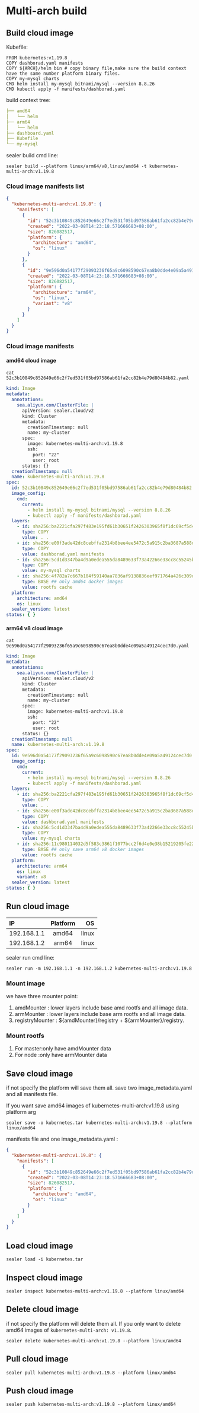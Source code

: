 # Multi-arch build

## Build cloud image

Kubefile:

```shell
FROM kubernetes:v1.19.8
COPY dashborad.yaml manifests
COPY ${ARCH}/helm bin # copy binary file,make sure the build context have the same number platform binary files.
COPY my-mysql charts
CMD helm install my-mysql bitnami/mysql --version 8.8.26
CMD kubectl apply -f manifests/dashborad.yaml
```

build context tree:

```yaml
├── amd64
│   └── helm
├── arm64
│   └── helm
├── dashboard.yaml
├── Kubefile
└── my-mysql
```

sealer build cmd line:

```shell
sealer build --platform linux/arm64/v8,linux/amd64 -t kubernetes-multi-arch:v1.19.8
```

### Cloud image manifests list

```json
{
  "kubernetes-multi-arch:v1.19.8": {
    "manifests": [
      {
        "id": "52c3b10849c852649e66c2f7ed531f05bd97586ab61fa2cc82b4e79d80484b82",
        "created": "2022-03-08T14:23:18.571666683+08:00",
        "size": 826082517,
        "platform": {
          "architecture": "amd64",
          "os": "linux"
        }
      },
      {
        "id": "9e596d0a54177f29093236f65a9c6098590c67ea8b0dde4e09a5a49124cec7d0",
        "created": "2022-03-08T14:23:18.571666683+08:00",
        "size": 826082517,
        "platform": {
          "architecture": "arm64",
          "os": "linux",
          "variant": "v8"
        }
      }
    ]
  }
}
```

### Cloud image manifests

#### amd64 cloud image

`cat 52c3b10849c852649e66c2f7ed531f05bd97586ab61fa2cc82b4e79d80484b82.yaml`

```yaml
kind: Image
metadata:
  annotations:
    sea.aliyun.com/ClusterFile: |
      apiVersion: sealer.cloud/v2
      kind: Cluster
      metadata:
        creationTimestamp: null
        name: my-cluster
      spec:
        image: kubernetes-multi-arch:v1.19.8
        ssh:
          port: "22"
          user: root
      status: {}
  creationTimestamp: null
  name: kubernetes-multi-arch:v1.19.8
spec:
  id: 52c3b10849c852649e66c2f7ed531f05bd97586ab61fa2cc82b4e79d80484b82
  image_config:
    cmd:
      current:
        - helm install my-mysql bitnami/mysql --version 8.8.26
        - kubectl apply -f manifests/dashborad.yaml
  layers:
    - id: sha256:ba2221cfa297f483e195fd61b30651f2426303965f8f1dc69cf5d4eff635af9a
      type: COPY
      value: . .
    - id: sha256:e00f3ade42dc8cebffa2314b8bee4ee5472c5a915c2ba3687a588d47657b3d6a
      type: COPY
      value: dashborad.yaml manifests
    - id: sha256:5cd1d3347ba4d9a0edea555da8489633f73a42266e33cc8c55245b8791c6ff72
      type: COPY
      value: my-mysql charts
    - id: sha256:4f782a7c667b104f59140aa7836af9138836eef971764a426c309df4f9334ac6
      type: BASE ## only amd64 docker images
      value: rootfs cache
  platform:
    architecture: amd64
    os: linux
  sealer_version: latest
status: { }
```

#### arm64 v8 cloud image

`cat 9e596d0a54177f29093236f65a9c6098590c67ea8b0dde4e09a5a49124cec7d0.yaml`

```yaml
kind: Image
metadata:
  annotations:
    sea.aliyun.com/ClusterFile: |
      apiVersion: sealer.cloud/v2
      kind: Cluster
      metadata:
        creationTimestamp: null
        name: my-cluster
      spec:
        image: kubernetes-multi-arch:v1.19.8
        ssh:
          port: "22"
          user: root
      status: {}
  creationTimestamp: null
  name: kubernetes-multi-arch:v1.19.8
spec:
  id: 9e596d0a54177f29093236f65a9c6098590c67ea8b0dde4e09a5a49124cec7d0
  image_config:
    cmd:
      current:
        - helm install my-mysql bitnami/mysql --version 8.8.26
        - kubectl apply -f manifests/dashborad.yaml
  layers:
    - id: sha256:ba2221cfa297f483e195fd61b30651f2426303965f8f1dc69cf5d4eff635af9a
      type: COPY
      value: . .
    - id: sha256:e00f3ade42dc8cebffa2314b8bee4ee5472c5a915c2ba3687a588d47657b3d6a
      type: COPY
      value: dashborad.yaml manifests
    - id: sha256:5cd1d3347ba4d9a0edea555da8489633f73a42266e33cc8c55245b8791c6ff72
      type: COPY
      value: my-mysql charts
    - id: sha256:11c980114032d5f583c3861f1077bcc2f6d4e0e38b15219205fe22de044fd3a5
      type: BASE ## only save arm64 v8 docker images
      value: rootfs cache
  platform:
    architecture: arm64
    os: linux
    variant: v8
  sealer_version: latest
status: { }
```

## Run cloud image

| IP      | Platform | OS    |
| :---        |    :----:   |          ---: |
| 192.168.1.1      | amd64       | linux  |
| 192.168.1.2   | arm64        | linux      |

sealer run cmd line:

```shell
sealer run -m 192.168.1.1 -n 192.168.1.2 kubernetes-multi-arch:v1.19.8
```

### Mount image

we have three mounter point:

1. amdMounter : lower layers include base amd rootfs and all image data.
2. armMounter : lower layers include base arm rootfs and all image data.
3. registryMounter : ${amdMounter}/registry + ${armMounter}/registry.

### Mount rootfs

1. For master:only have amdMounter data
2. For node :only have armMounter data

## Save cloud image

if not specify the platform will save them all. save two image_metadata.yaml and all manifests file.

If you want save amd64 images of kubernetes-multi-arch:v1.19.8 using platform arg

`sealer save -o kubernetes.tar kubernetes-multi-arch:v1.19.8 --platform linux/amd64`

manifests file and one image_metadata.yaml :

```json
{
  "kubernetes-multi-arch:v1.19.8": {
    "manifests": [
      {
        "id": "52c3b10849c852649e66c2f7ed531f05bd97586ab61fa2cc82b4e79d80484b82",
        "created": "2022-03-08T14:23:18.571666683+08:00",
        "size": 826082517,
        "platform": {
          "architecture": "amd64",
          "os": "linux"
        }
      }
    ]
  }
}
```

## Load cloud image

`sealer load -i kubernetes.tar`

## Inspect cloud image

`sealer inspect kubernetes-multi-arch:v1.19.8 --platform linux/amd64`

## Delete cloud image

if not specify the platform will delete them all. If you only want to delete amd64 images of `kubernetes-multi-arch:
v1.19.8`.

`sealer delete kubernetes-multi-arch:v1.19.8 --platform linux/amd64`

## Pull cloud image

`sealer pull kubernetes-multi-arch:v1.19.8 --platform linux/amd64`

## Push cloud image

`sealer push kubernetes-multi-arch:v1.19.8 --platform linux/amd64`